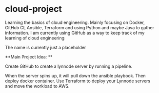 # cloud-project
Learning the basics of cloud engineering. Mainly focusing on Docker, GitHub Cl, Ansible, Terraform and using Python and maybe Java to gather information. I am currently using GitHub as a way to keep track of my learning of cloud engineering 

The name is currently just a placeholder 

**Main Project Idea: **

Create GitHub to create a lynnode server by running a pipeline. 

When the server spins up, it will pull down the ansible playbook. Then deploy docker container. Use Terraform to deploy your Lynnode servers and move the workload to AWS.
